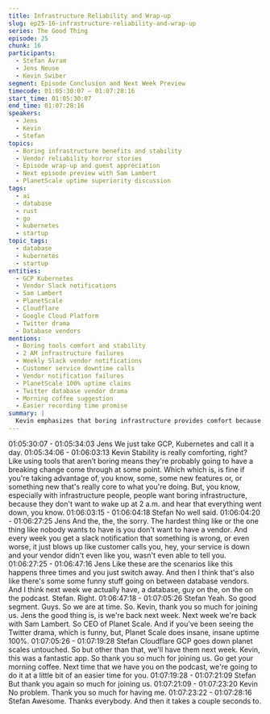 ```yaml
---
title: Infrastructure Reliability and Wrap-up
slug: ep25-16-infrastructure-reliability-and-wrap-up
series: The Good Thing
episode: 25
chunk: 16
participants:
  - Stefan Avram
  - Jens Neuse
  - Kevin Swiber
segment: Episode Conclusion and Next Week Preview
timecode: 01:05:30:07 – 01:07:28:16
start_time: 01:05:30:07
end_time: 01:07:28:16
speakers:
  - Jens
  - Kevin
  - Stefan
topics:
  - Boring infrastructure benefits and stability
  - Vendor reliability horror stories
  - Episode wrap-up and guest appreciation
  - Next episode preview with Sam Lambert
  - PlanetScale uptime superiority discussion
tags:
  - ai
  - database
  - rust
  - go
  - kubernetes
  - startup
topic_tags:
  - database
  - kubernetes
  - startup
entities:
  - GCP Kubernetes
  - Vendor Slack notifications
  - Sam Lambert
  - PlanetScale
  - Cloudflare
  - Google Cloud Platform
  - Twitter drama
  - Database vendors
mentions:
  - Boring tools comfort and stability
  - 2 AM infrastructure failures
  - Weekly Slack vendor notifications
  - Customer service downtime calls
  - Vendor notification failures
  - PlanetScale 100% uptime claims
  - Twitter database vendor drama
  - Morning coffee suggestion
  - Easier recording time promise
summary: |
  Kevin emphasizes that boring infrastructure provides comfort because exciting tools often introduce breaking changes, and no one wants 2 AM wake-up calls from infrastructure failures. Jens shares frustration with unreliable vendors who send weekly Slack notifications about issues or fail to notify about outages entirely. Stefan wraps up the episode, thanking Kevin and previewing next week's guest Sam Lambert, CEO of PlanetScale, noting their impressive uptime record even when major cloud providers experience outages.
---
```


01:05:30:07 - 01:05:34:03
Jens
We just take GCP, Kubernetes and call it a day.
01:05:34:06 - 01:06:03:13
Kevin
Stability is really comforting, right? Like using tools that aren’t boring means they're probably
going to have a breaking change come through at some point. Which which is, is fine if you're
taking advantage of, you know, some, some new features or, or something new that's really core
to what you're doing. But, you know, especially with infrastructure people, people want boring
infrastructure, because they don't want to wake up at 2 a.m. and hear that everything went
down, you know.
01:06:03:15 - 01:06:04:18
Stefan
No well said.
01:06:04:20 - 01:06:27:25
Jens
And the, the, the sorry. The hardest thing like or the one thing like nobody wants to have is you
don't want to have a vendor. And every week you get a slack notification that something is
wrong, or even worse, it just blows up like customer calls you, hey, your service is down and
your vendor didn't even like you, wasn't even able to tell you.
01:06:27:25 - 01:06:47:16
Jens
Like these are the scenarios like this happens three times and you just switch away. And then I
think that's also like there's some some funny stuff going on between database vendors. And I
think next week we actually have, a database, guy on the, on the on the podcast. Stefan. Right.
01:06:47:18 - 01:07:05:26
Stefan
Yeah. So good segment. Guys. So we are at time. So. Kevin, thank you so much for joining us.
Jens the good thing is, is we're back next week. Next week we're back with Sam Lambert. So
CEO of Planet Scale. And if you've been seeing the Twitter drama, which is funny, but, Planet
Scale does insane, insane uptime 100%.
01:07:05:26 - 01:07:19:28
Stefan
Cloudflare GCP goes down planet scales untouched. So but other than that, we'll have them
next week. Kevin, this was a fantastic app. So thank you so much for joining us. Go get your
morning coffee. Next time that we have you on the podcast, we're going to do it at a little bit of
an easier time for you.
01:07:19:28 - 01:07:21:09
Stefan
But thank you again so much for joining us.
01:07:21:09 - 01:07:23:20
Kevin
No problem. Thank you so much for having me.
01:07:23:22 - 01:07:28:16
Stefan
Awesome. Thanks everybody. And then it takes a couple seconds to.